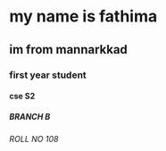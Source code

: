 # my name is fathima
## im from mannarkkad
### first year student
#### cse S2
##### BRANCH B
###### ROLL NO 108
